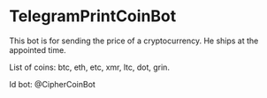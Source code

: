 # TelegramPrintCoinBot
This bot is for sending the price of a cryptocurrency. He ships at the appointed time.

List of coins: btc, eth, etc, xmr, ltc, dot, grin.

Id bot: @CipherCoinBot
